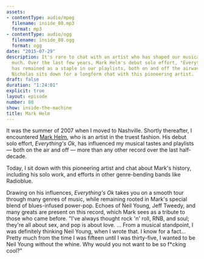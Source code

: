 ```yaml
---
assets:
- contentType: audio/mpeg
  filename: inside_80.mp3
  format: mp3
- contentType: audio/ogg
  filename: inside_80.ogg
  format: ogg
date: "2015-07-29"
description: It's rare to chat with an artist who has shaped our musical tastes so
  much. Over the last few years, Mark Helm's debut solo effort, "Everything's Ok,"
  has remained as a staple in our playlists, both on and off the airwaves. Today,
  Nicholas sits down for a longform chat with this pioneering artist.
draft: false
duration: "1:24:01"
explicit: true
layout: episode
number: 80
show: inside-the-machine
title: Mark Helm
---
```

It was the summer of 2007 when I moved to Nashville. Shortly thereafter, I encountered [Mark Helm](http://markhelm1.bandcamp.com), who is an artist in the truest fashion. His debut solo effort, *Everything's Ok*, has influenced my musical tastes and playlists &mdash; both on the air and off &mdash; more than any other record over the last half-decade.

Today, I sit down with this pioneering artist and chat about Mark's history, including his solo work, and efforts in other genre-bending bands like Radioblue.

Drawing on his influences, *Everything's Ok* takes you on a smooth tour through many genres of music, while remaining rooted in Mark's special blend of blues-infused power-pop. Echoes of Neil Young, Jeff Tweedy, and many greats are present on this record, which Mark sees as a tribute to those who came before. "I've always thought rock 'n' roll, RNB, and soul; they're all about sex, and pop is about love. ... From a musical standpoint, I was definitely thinking Neil Young, when I wrote that. I know for a fact... Pretty much from the time I was fifteen until I was thirty-five, I wanted to be Neil Young without the whine. Why would you not want to be so f*cking cool?"